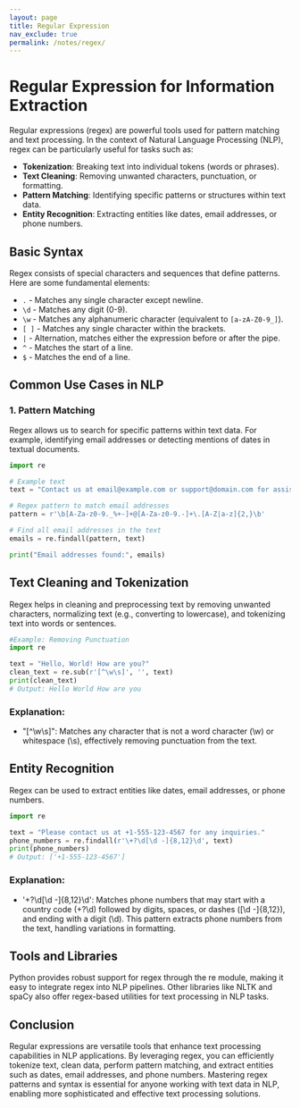 ```yaml
---
layout: page
title: Regular Expression
nav_exclude: true
permalink: /notes/regex/
---
```


# Regular Expression for Information Extraction

Regular expressions (regex) are powerful tools used for pattern matching and text processing. In the context of Natural Language Processing (NLP), regex can be particularly useful for tasks such as:

- **Tokenization**: Breaking text into individual tokens (words or phrases).
- **Text Cleaning**: Removing unwanted characters, punctuation, or formatting.
- **Pattern Matching**: Identifying specific patterns or structures within text data.
- **Entity Recognition**: Extracting entities like dates, email addresses, or phone numbers.

## Basic Syntax

Regex consists of special characters and sequences that define patterns. Here are some fundamental elements:

- `.` - Matches any single character except newline.
- `\d` - Matches any digit (0-9).
- `\w` - Matches any alphanumeric character (equivalent to `[a-zA-Z0-9_]`).
- `[ ]` - Matches any single character within the brackets.
- `|` - Alternation, matches either the expression before or after the pipe.
- `^` - Matches the start of a line.
- `$` - Matches the end of a line.



## Common Use Cases in NLP

### 1. Pattern Matching

Regex allows us to search for specific patterns within text data. For example, identifying email addresses or detecting mentions of dates in textual documents.

```python
import re

# Example text
text = "Contact us at email@example.com or support@domain.com for assistance."

# Regex pattern to match email addresses
pattern = r'\b[A-Za-z0-9._%+-]+@[A-Za-z0-9.-]+\.[A-Z|a-z]{2,}\b'

# Find all email addresses in the text
emails = re.findall(pattern, text)

print("Email addresses found:", emails)
```
## Text Cleaning and Tokenization
Regex helps in cleaning and preprocessing text by removing unwanted characters, normalizing text (e.g., converting to lowercase), and tokenizing text into words or sentences.
```python
#Example: Removing Punctuation
import re

text = "Hello, World! How are you?"
clean_text = re.sub(r'[^\w\s]', '', text)
print(clean_text)
# Output: Hello World How are you
```
### Explanation:
- "[^\w\s]": Matches any character that is not a word character (\w) or whitespace (\s), effectively removing punctuation from the text.

## Entity Recognition
Regex can be used to extract entities like dates, email addresses, or phone numbers.
```python
import re

text = "Please contact us at +1-555-123-4567 for any inquiries."
phone_numbers = re.findall(r'\+?\d[\d -]{8,12}\d', text)
print(phone_numbers)
# Output: ['+1-555-123-4567']
```
### Explanation:
- '\+?\d[\d -]{8,12}\d': Matches phone numbers that may start with a country code (\+?\d) followed by digits, spaces, or dashes ([\d -]{8,12}), and ending with a digit (\d). This pattern extracts phone numbers from the text, handling variations in formatting.


## Tools and Libraries
Python provides robust support for regex through the re module, making it easy to integrate regex into NLP pipelines. Other libraries like NLTK and spaCy also offer regex-based utilities for text processing in NLP tasks.

## Conclusion
Regular expressions are versatile tools that enhance text processing capabilities in NLP applications. By leveraging regex, you can efficiently tokenize text, clean data, perform pattern matching, and extract entities such as dates, email addresses, and phone numbers. Mastering regex patterns and syntax is essential for anyone working with text data in NLP, enabling more sophisticated and effective text processing solutions.

